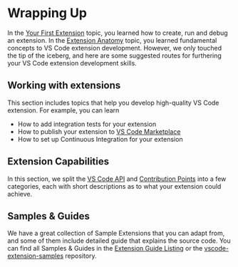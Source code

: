 ---
---

# Wrapping Up

In the [Your First Extension](/api/get-started/your-first-extension) topic, you learned how to create, run and debug an extension. In the [Extension Anatomy](/api/get-started/extension-anatomy) topic, you learned fundamental concepts to VS Code extension development. However, we only touched the tip of the iceberg, and here are some suggested routes for furthering your VS Code extension development skills.

## Working with extensions

This section includes topics that help you develop high-quality VS Code extension. For example, you can learn

- How to add integration tests for your extension
- How to publish your extension to [VS Code Marketplace](https://marketplace.visualstudio.com/)
- How to set up Continuous Integration for your extension

## Extension Capabilities

In this section, we split the [VS Code API](/api/references/vscode-api) and [Contribution Points](/api/references/contribution-points) into a few categories, each with short descriptions as to what your extension could achieve.

## Samples & Guides

We have a great collection of Sample Extensions that you can adapt from, and some of them include detailed guide that explains the source code. You can find all Samples & Guides in the [Extension Guide Listing](/api/extension-guides/overview) or the [vscode-extension-samples](https://github.com/Microsoft/vscode-extension-samples) repository.